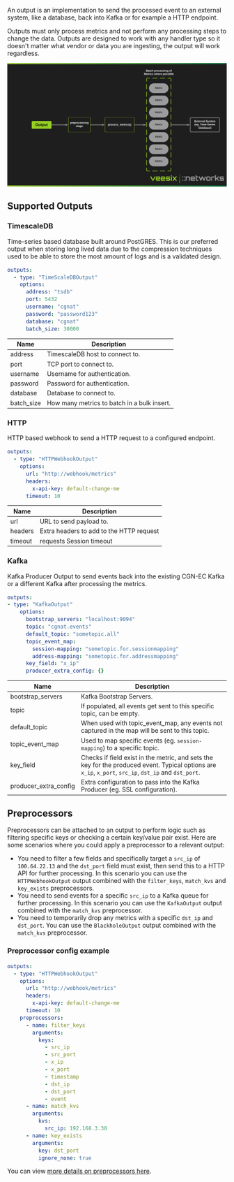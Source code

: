 An output is an implementation to send the processed event to an external system, like a database, back into Kafka or for example a HTTP endpoint.

Outputs must only process metrics and not perform any processing steps to change the data. Outputs are designed to work with any handler type so it doesn't matter what vendor or data you are ingesting, the output will work regardless.

![Output Architecture](../img/output.png)

## Supported Outputs

### TimescaleDB

Time-series based database built around PostGRES. This is our preferred output when storing long lived data due to the compression techniques used to be able to store the most amount of logs and is a validated design.

```yaml
outputs:
  - type: "TimeScaleDBOutput"
    options:
      address: "tsdb"
      port: 5432
      username: "cgnat"
      password: "password123"
      database: "cgnat"
      batch_size: 30000
```

| Name | Description |
| --- | --- |
| address | TimescaleDB host to connect to. |
| port | TCP port to connect to. |
| username | Username for authentication. |
| password | Password for authentication. |
| database | Database to connect to. |
| batch_size | How many metrics to batch in a bulk insert. |

### HTTP

HTTP based webhook to send a HTTP request to a configured endpoint.

```yaml
outputs:
  - type: "HTTPWebhookOutput"
    options:
      url: "http://webhook/metrics"
      headers:
        x-api-key: default-change-me
      timeout: 10
```

| Name | Description |
| --- | --- |
| url | URL to send payload to. |
| headers | Extra headers to add to the HTTP request |
| timeout | requests Session timeout |

### Kafka

Kafka Producer Output to send events back into the existing CGN-EC Kafka or a different Kafka after processing the metrics.

```yaml
outputs:
- type: "KafkaOutput"
    options:
      bootstrap_servers: "localhost:9094"
      topic: "cgnat.events"
      default_topic: "sometopic.all"
      topic_event_map:
        session-mapping: "sometopic.for.sessionmapping"
        address-mapping: "sometopic.for.addressmapping"
      key_field: "x_ip"
      producer_extra_config: {}
```

| Name | Description |
| --- | --- |
| bootstrap_servers | Kafka Bootstrap Servers. |
| topic | If populated, all events get sent to this specific topic, can be empty. |
| default_topic | When used with topic_event_map, any events not captured in the map will be sent to this topic. |
| topic_event_map | Used to map specific events (eg. `session-mapping`) to a specific topic. |
| key_field | Checks if field exist in the metric, and sets the key for the produced event. Typical options are `x_ip`, `x_port`, `src_ip`, `dst_ip` and `dst_port`. |
| producer_extra_config | Extra configuration to pass into the Kafka Producer (eg. SSL configuration). |

## Preprocessors

Preprocessors can be attached to an output to perform logic such as filtering specific keys or checking a certain key/value pair exist. Here are some scenarios where you could apply a preprocessor to a relevant output:

- You need to filter a few fields and specifically target a `src_ip` of `100.64.22.13` and the `dst_port` field must exist, then send this to a HTTP API for further processing. In this scenario you can use the `HTTPWebhookOutput` output combined with the `filter_keys`, `match_kvs` and `key_exists` preprocessors.
- You need to send events for a specific `src_ip` to a Kafka queue for further processing. In this scenario you can use the `KafkaOutput` output combined with the `match_kvs` preprocessor.
- You need to temporarily drop any metrics with a specific `dst_ip` and `dst_port`. You can use the `BlackholeOutput` output combined with the `match_kvs` preprocessor.

### Preprocessor config example
```yaml
outputs:
  - type: "HTTPWebhookOutput"
    options:
      url: "http://webhook/metrics"
      headers:
        x-api-key: default-change-me
      timeout: 10
    preprocessors:
      - name: filter_keys
        arguments:
          keys:
            - src_ip
            - src_port
            - x_ip
            - x_port
            - timestamp
            - dst_ip
            - dst_port
            - event
      - name: match_kvs
        arguments:
          kvs:
            src_ip: 192.168.3.30
      - name: key_exists
        arguments:
          key: dst_port
          ignore_none: true
```

You can view [more details on preprocessors here](./preprocessors.md).